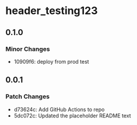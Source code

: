 # header_testing123

## 0.1.0

### Minor Changes

- 10909f6: deploy from prod test

## 0.0.1

### Patch Changes

- d73624c: Add GitHub Actions to repo
- 5dc072c: Updated the placeholder README text
